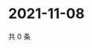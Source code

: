 # 2021-11-08

共 0 条

<!-- BEGIN WEIBO -->
<!-- 最后更新时间 Mon Nov 08 2021 03:06:59 GMT+0800 (China Standard Time) -->

<!-- END WEIBO -->
